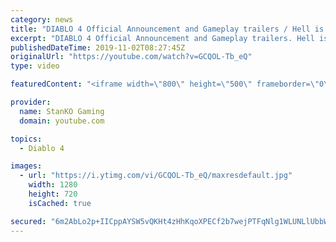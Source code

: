 ```yaml
---
category: news
title: "DIABLO 4 Official Announcement and Gameplay trailers / Hell is Coming"
excerpt: "DIABLO 4 Official Announcement and Gameplay trailers. Hell is Coming my friends. For more game videos and trailers hit that like button, comment,share and ..."
publishedDateTime: 2019-11-02T08:27:45Z
originalUrl: "https://youtube.com/watch?v=GCQOL-Tb_eQ"
type: video

featuredContent: "<iframe width=\"800\" height=\"500\" frameborder=\"0\" src=\"https://www.youtube.com/embed/GCQOL-Tb_eQ\" allow=\"accelerometer; autoplay; encrypted-media; gyroscope; picture-in-picture\" allowfullscreen></iframe>"

provider:
  name: StanKO Gaming
  domain: youtube.com

topics:
  - Diablo 4

images:
  - url: "https://i.ytimg.com/vi/GCQOL-Tb_eQ/maxresdefault.jpg"
    width: 1280
    height: 720
    isCached: true

secured: "6m2AbLo2p+IICppAYSW5vQKHt4zHhKqoXPECf2b7wejPTFqNlg1WLUNLlUbbWjb+mDo5wnN1IJSGXsriVt45swj7KiRS6CnB1LCTScEPsBKKNTU2zuOGhWmaoxpb+M7ZfI6eAGp4+KkZ59L6Trt7iQ1pv74Ef+Q8pOCxs+BHYsbbDRYPNDhzL9ochyCZNmlNcE2ZioXhQCxqISEez3uXZithyS/Y0dT2ACN+KTFSMNn2y7UenkzIKaKwwM0gX6KSmgEc6fJTHdKCy1af1cF4Y2vBwFrnZH+/w3zzaPTkSDyfrA9TrJVjBclsy6n4jOIMDPk3a8B6qpXvShJ/eIzoJnva6U9dN9oGnlE4+YypsNYrw6kNzwjPUn/zaaRuDylm70HSCNxtZ7QHtXbBy1aIbdss6ZKUW2X7fus9qukXHPm2/NmHbLm8dxgBC+jHTxfW;su3L6Recv1DdNrGylGhf3g=="
---
```


